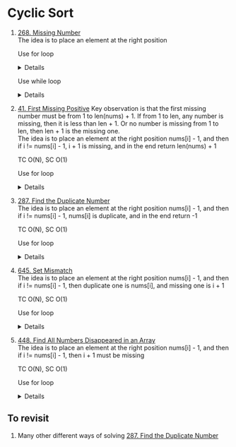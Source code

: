 # Cyclic Sort
1. [268. Missing Number](https://leetcode.com/problems/missing-number)  
   The idea is to place an element at the right position
   
   Use for loop
   <details>

      ```python
      def missingNumber(self, nums: List[int]) -> int:
        for i in range(len(nums)):
            rightPos = nums[i]
            while rightPos < len(nums) and nums[rightPos] != nums[i]:
                nums[i], nums[rightPos] = nums[rightPos], nums[i]
                rightPos = nums[i]

        for i in range(len(nums)):
            if nums[i] != i:
                return i
        
        return len(nums)    
      ```
   </details>

   Use while loop
   <details>

      ```python
       def missingNumber(self, nums: List[int]) -> int:
           i = 0
           while i < len(nums):
               rightPos = nums[i]
               if rightPos < len(nums) and nums[rightPos] != nums[i]:
                   nums[i], nums[rightPos] = nums[rightPos], nums[i]
               else:
                   i += 1
           
           for i in range(len(nums)):
               if i != nums[i]:
                   return i
           
           return len(nums) 
      ```
   </details>

1. [41. First Missing Positive](https://leetcode.com/problems/first-missing-positive/)
   Key observation is that the first missing number must be from 1 to len(nums) + 1. If from 1 to len, any number is missing, then it is less than len + 1. Or no number is missing from 1 to len, then len + 1 is the missing one.  
   The idea is to place an element at the right position nums[i] - 1, and then if i != nums[i] - 1, i + 1 is missing, and in the end return len(nums) + 1

   TC O(N), SC O(1)
   
   Use for loop
   <details>

      ```python
       def firstMissingPositive(self, nums: List[int]) -> int:
           i = 0
           while i < len(nums):
               rightPos = nums[i] - 1
               if 0 <= rightPos < len(nums) and nums[rightPos] != nums[i]:
                   nums[i], nums[rightPos] = nums[rightPos], nums[i]
               else:
                   i += 1
           
           for i in range(len(nums)):
               if i != nums[i] - 1:
                   return i + 1
           
           return len(nums) + 1  
      ```
   </details>

1. [287. Find the Duplicate Number](https://leetcode.com/problems/find-the-duplicate-number)    
   The idea is to place an element at the right position nums[i] - 1, and then if i != nums[i] - 1, nums[i] is duplicate, and in the end return -1

   TC O(N), SC O(1)
   
   Use for loop
   <details>

      ```python
       def findDuplicate(self, nums: List[int]) -> int:
           i = 0
           while i < len(nums):
               rightPos = nums[i] - 1
               if nums[rightPos] != nums[i]:
                   nums[rightPos], nums[i] = nums[i], nums[rightPos]
               else:
                   i += 1
           
           for i in range(len(nums)):
               if i != nums[i] - 1:
                   return nums[i]
           
           return -1

      ```
   </details>

1. [645. Set Mismatch](https://leetcode.com/problems/set-mismatch)      
   The idea is to place an element at the right position nums[i] - 1, and then if i != nums[i] - 1, then duplicate one is nums[i], and missing one is i + 1

   TC O(N), SC O(1)
   
   Use for loop
   <details>

      ```python
       def findErrorNums(self, nums: List[int]) -> List[int]:
           i = 0
           while i < len(nums):
               rightPos = nums[i] - 1
               if nums[rightPos] != nums[i]:
                   nums[rightPos], nums[i] = nums[i], nums[rightPos]
               else: 
                   i += 1
           
           for i in range(len(nums)):
               if i != nums[i] - 1:
                   return [nums[i], i + 1]
                   
           return [-1, -1]
      ```
   </details>

1. [448. Find All Numbers Disappeared in an Array](https://leetcode.com/problems/find-all-numbers-disappeared-in-an-array)       
   The idea is to place an element at the right position nums[i] - 1, and then if i != nums[i] - 1, then i + 1 must be missing

   TC O(N), SC O(1)
   
   Use for loop
   <details>

      ```python
    def findDisappearedNumbers(self, nums: List[int]) -> List[int]:
        i = 0
        while i < len(nums):
            rightPos = nums[i] - 1
            if nums[rightPos] != nums[i]:
                nums[rightPos], nums[i] = nums[i], nums[rightPos]
            else:
                i += 1
        result = []
        for i in range(len(nums)):
            if i != nums[i] - 1:
                result.append(i + 1)
        
        return result
      ```
   </details>
   
## To revisit
1. Many other different ways of solving [287. Find the Duplicate Number](https://leetcode.com/problems/find-the-duplicate-number)
